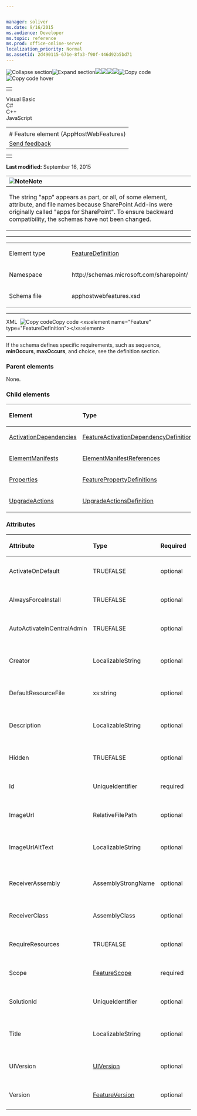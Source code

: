 ```yaml
---


manager: soliver
ms.date: 9/16/2015
ms.audience: Developer
ms.topic: reference
ms.prod: office-online-server
localization_priority: Normal
ms.assetid: 2d490115-671e-8fa3-f90f-446d92b5bd71
---
```


![Collapse
section](../icons/collapse_all.gif "Collapse section")![Expand
section](../icons/expand_all.gif "Expand section")![](../icons/collapse_all.gif)![](../icons/expand_all.gif)![](../icons/dropdown.gif)![](../icons/dropdownHover.gif)![Copy
code](../icons/copycode.gif "Copy code")![Copy code
hover](../icons/copycodeHighlight.gif "Copy code hover")
<table>
<tbody>
<tr class="odd">
<td align="left"></td>
</tr>
</tbody>
</table>

Visual Basic  
C\#  
C++  
JavaScript  

<table>
<tbody>
<tr class="odd">
<td align="left"><span id="runningHeaderText"></span></td>
</tr>
<tr class="even">
<td align="left"># Feature element (AppHostWebFeatures)</td>
</tr>
<tr class="odd">
<td align="left"><span id="headfeedbackarea" class="feedbackhead"><a href="javascript:SubmitFeedback(&#39;docthis@Microsoft.com&#39;,&#39;&#39;,&#39;&#39;,&#39;&#39;,&#39;1.0.18082.1225&#39;,&#39;%0\dThank%20you%20for%20your%20feedback.%20The%20developer%20writing%20teams%20use%20your%20feedback%20to%20improve%20documentation.%20While%20we%20are%20reviewing%20your%20feedback,%20we%20may%20send%20you%20e-mail%20to%20ask%20for%20clarification%20or%20feedback%20on%20a%20solution.%20We%20do%20not%20use%20your%20e-mail%20address%20for%20any%20other%20purpose%20and%20we%20delete%20it%20after%20we%20finish%20our%20review.%0\AFor%20further%20information%20about%20the%20privacy%20policies%20of%20Microsoft,%20please%20see%20http://privacy.microsoft.com/en-us/default.aspx.%0\A%0\d&#39;,&#39;Customer%20feedback&#39;);">Send feedback</a></span></td>
</tr>
</tbody>
</table>

<table>
<colgroup>
<col width="100%" />
</colgroup>
<tbody>
<tr class="odd">
<td align="left"></td>
</tr>
</tbody>
</table>

**Last modified:** September 16, 2015

<table>
<colgroup>
<col width="100%" />
</colgroup>
<thead>
<tr class="header">
<th align="left"><img src="../icons/alert_note.gif" title="Note" alt="Note" /><strong>Note</strong></th>
</tr>
</thead>
<tbody>
<tr class="odd">
<td align="left"><p>The string &quot;app&quot; appears as part, or all, of some element, attribute, and file names because SharePoint Add-ins were originally called &quot;apps for SharePoint&quot;. To ensure backward compatibility, the schemas have not been changed.</p></td>
</tr>
</tbody>
</table>


--------------------------------------------------------------------------------------------------------------------------------------------------------------------------------------------------------

<table>
<colgroup>
<col width="50%" />
<col width="50%" />
</colgroup>
<tbody>
<tr class="odd">
<td align="left"><p><span class="label">Element type</span></p></td>
<td align="left"><p><a href="featuredefinition-complextype-apphostwebfeatures.htm">FeatureDefinition</a></p></td>
</tr>
<tr class="even">
<td align="left"><p><span class="label">Namespace</span></p></td>
<td align="left"><p>http://schemas.microsoft.com/sharepoint/</p></td>
</tr>
<tr class="odd">
<td align="left"><p><span class="label">Schema file</span></p></td>
<td align="left"><p>apphostwebfeatures.xsd</p></td>
</tr>
</tbody>
</table>


-----------------------------------------------------------------------------------------------------------------------------------------------------------------------------------------------

<span codelanguage="xmlLang"></span>
XML 
<span class="copyCode" onclick="CopyCode(this)"
onkeypress="CopyCode_CheckKey(this, event)"
onmouseover="ChangeCopyCodeIcon(this)"
onmouseout="ChangeCopyCodeIcon(this)" tabindex="0">![Copy
code](../icons/copycode.gif "Copy code")Copy code</span>
    <xs:element name="Feature" type="FeatureDefinition"></xs:element>


------------------------------------------------------------------------------------------------------------------------------------------------------------------------------------------------------------

If the schema defines specific requirements, such as <span
class="keyword">sequence</span>, **minOccurs**,
**maxOccurs**, and <span
class="keyword">choice</span>, see the definition section.

### Parent elements

None.

### Child elements

<table>
<colgroup>
<col width="33%" />
<col width="33%" />
<col width="33%" />
</colgroup>
<thead>
<tr class="header">
<th align="left"><p>Element</p></th>
<th align="left"><p>Type</p></th>
<th align="left"><p>Description</p></th>
</tr>
</thead>
<tbody>
<tr class="odd">
<td align="left"><p><a href="activationdependencies-element-featuredefinition-complextypeapphostwebfeatures.htm">ActivationDependencies</a></p></td>
<td align="left"><p><a href="featureactivationdependencydefinitions-complextype-apphostwebfeatures.htm">FeatureActivationDependencyDefinitions</a></p></td>
<td align="left"><p></p></td>
</tr>
<tr class="even">
<td align="left"><p><a href="elementmanifests-element-featuredefinition-complextypeapphostwebfeatures.htm">ElementManifests</a></p></td>
<td align="left"><p><a href="elementmanifestreferences-complextype-apphostwebfeatures.htm">ElementManifestReferences</a></p></td>
<td align="left"><p></p></td>
</tr>
<tr class="odd">
<td align="left"><p><a href="properties-element-featuredefinition-complextypeapphostwebfeatures.htm">Properties</a></p></td>
<td align="left"><p><a href="featurepropertydefinitions-complextype-apphostwebfeatures.htm">FeaturePropertyDefinitions</a></p></td>
<td align="left"><p></p></td>
</tr>
<tr class="even">
<td align="left"><p><a href="upgradeactions-element-featuredefinition-complextypeapphostwebfeatures.htm">UpgradeActions</a></p></td>
<td align="left"><p><a href="upgradeactionsdefinition-complextype-apphostwebfeatures.htm">UpgradeActionsDefinition</a></p></td>
<td align="left"><p></p></td>
</tr>
</tbody>
</table>

### Attributes

<table>
<colgroup>
<col width="20%" />
<col width="20%" />
<col width="20%" />
<col width="20%" />
<col width="20%" />
</colgroup>
<thead>
<tr class="header">
<th align="left"><p>Attribute</p></th>
<th align="left"><p>Type</p></th>
<th align="left"><p>Required</p></th>
<th align="left"><p>Description</p></th>
<th align="left"><p>Possible values</p></th>
</tr>
</thead>
<tbody>
<tr class="odd">
<td align="left"><p>ActivateOnDefault</p></td>
<td align="left"><p>TRUEFALSE</p></td>
<td align="left"><p>optional</p></td>
<td align="left"><p></p></td>
<td align="left"><p>Values of the TRUEFALSE type.</p></td>
</tr>
<tr class="even">
<td align="left"><p>AlwaysForceInstall</p></td>
<td align="left"><p>TRUEFALSE</p></td>
<td align="left"><p>optional</p></td>
<td align="left"><p></p></td>
<td align="left"><p>Values of the TRUEFALSE type.</p></td>
</tr>
<tr class="odd">
<td align="left"><p>AutoActivateInCentralAdmin</p></td>
<td align="left"><p>TRUEFALSE</p></td>
<td align="left"><p>optional</p></td>
<td align="left"><p></p></td>
<td align="left"><p>Values of the TRUEFALSE type.</p></td>
</tr>
<tr class="even">
<td align="left"><p>Creator</p></td>
<td align="left"><p>LocalizableString</p></td>
<td align="left"><p>optional</p></td>
<td align="left"><p></p></td>
<td align="left"><p>Values of the LocalizableString type.</p></td>
</tr>
<tr class="odd">
<td align="left"><p>DefaultResourceFile</p></td>
<td align="left"><p>xs:string</p></td>
<td align="left"><p>optional</p></td>
<td align="left"><p></p></td>
<td align="left"><p>Values of the xs:string type.</p></td>
</tr>
<tr class="even">
<td align="left"><p>Description</p></td>
<td align="left"><p>LocalizableString</p></td>
<td align="left"><p>optional</p></td>
<td align="left"><p></p></td>
<td align="left"><p>Values of the LocalizableString type.</p></td>
</tr>
<tr class="odd">
<td align="left"><p>Hidden</p></td>
<td align="left"><p>TRUEFALSE</p></td>
<td align="left"><p>optional</p></td>
<td align="left"><p></p></td>
<td align="left"><p>Values of the TRUEFALSE type.</p></td>
</tr>
<tr class="even">
<td align="left"><p>Id</p></td>
<td align="left"><p>UniqueIdentifier</p></td>
<td align="left"><p>required</p></td>
<td align="left"><p></p></td>
<td align="left"><p>Values of the UniqueIdentifier type.</p></td>
</tr>
<tr class="odd">
<td align="left"><p>ImageUrl</p></td>
<td align="left"><p>RelativeFilePath</p></td>
<td align="left"><p>optional</p></td>
<td align="left"><p></p></td>
<td align="left"><p>Values of the RelativeFilePath type.</p></td>
</tr>
<tr class="even">
<td align="left"><p>ImageUrlAltText</p></td>
<td align="left"><p>LocalizableString</p></td>
<td align="left"><p>optional</p></td>
<td align="left"><p></p></td>
<td align="left"><p>Values of the LocalizableString type.</p></td>
</tr>
<tr class="odd">
<td align="left"><p>ReceiverAssembly</p></td>
<td align="left"><p>AssemblyStrongName</p></td>
<td align="left"><p>optional</p></td>
<td align="left"><p></p></td>
<td align="left"><p>Values of the AssemblyStrongName type.</p></td>
</tr>
<tr class="even">
<td align="left"><p>ReceiverClass</p></td>
<td align="left"><p>AssemblyClass</p></td>
<td align="left"><p>optional</p></td>
<td align="left"><p></p></td>
<td align="left"><p>Values of the AssemblyClass type.</p></td>
</tr>
<tr class="odd">
<td align="left"><p>RequireResources</p></td>
<td align="left"><p>TRUEFALSE</p></td>
<td align="left"><p>optional</p></td>
<td align="left"><p></p></td>
<td align="left"><p>Values of the TRUEFALSE type.</p></td>
</tr>
<tr class="even">
<td align="left"><p>Scope</p></td>
<td align="left"><p><a href="featurescope-simpletype-apphostwebfeatures.htm">FeatureScope</a></p></td>
<td align="left"><p>required</p></td>
<td align="left"><p></p></td>
<td align="left"><p>Values of the FeatureScope type.</p></td>
</tr>
<tr class="odd">
<td align="left"><p>SolutionId</p></td>
<td align="left"><p>UniqueIdentifier</p></td>
<td align="left"><p>optional</p></td>
<td align="left"><p></p></td>
<td align="left"><p>Values of the UniqueIdentifier type.</p></td>
</tr>
<tr class="even">
<td align="left"><p>Title</p></td>
<td align="left"><p>LocalizableString</p></td>
<td align="left"><p>optional</p></td>
<td align="left"><p></p></td>
<td align="left"><p>Values of the LocalizableString type.</p></td>
</tr>
<tr class="odd">
<td align="left"><p>UIVersion</p></td>
<td align="left"><p><a href="uiversion-simpletype-apphostwebfeatures.htm">UIVersion</a></p></td>
<td align="left"><p>optional</p></td>
<td align="left"><p></p></td>
<td align="left"><p>Values of the UIVersion type.</p></td>
</tr>
<tr class="even">
<td align="left"><p>Version</p></td>
<td align="left"><p><a href="featureversion-simpletype-apphostwebfeatures.htm">FeatureVersion</a></p></td>
<td align="left"><p>optional</p></td>
<td align="left"><p></p></td>
<td align="left"><p>Values of the FeatureVersion type.</p></td>
</tr>
</tbody>
</table>








